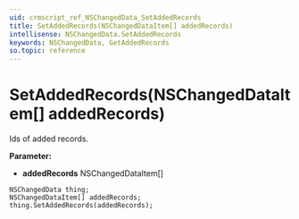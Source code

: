 ```yaml
---
uid: crmscript_ref_NSChangedData_SetAddedRecords
title: SetAddedRecords(NSChangedDataItem[] addedRecords)
intellisense: NSChangedData.SetAddedRecords
keywords: NSChangedData, GetAddedRecords
so.topic: reference
---
```


# SetAddedRecords(NSChangedDataItem[] addedRecords)

Ids of added records.

**Parameter:** 
* **addedRecords** NSChangedDataItem[]

```crmscript
NSChangedData thing;
NSChangedDataItem[] addedRecords;
thing.SetAddedRecords(addedRecords);
```

